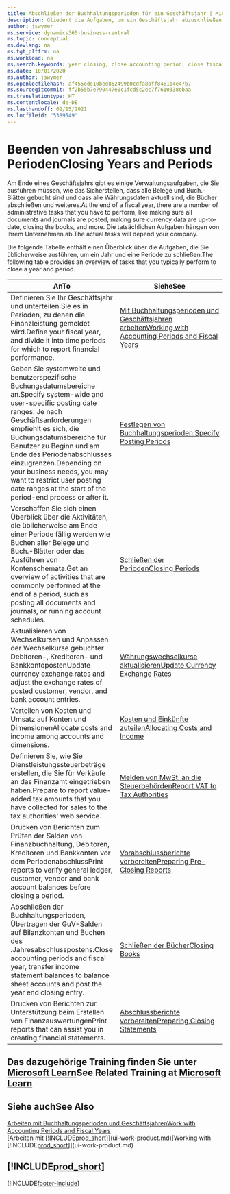 ```yaml
---
title: Abschließen der Buchhaltungsperioden für ein Geschäftsjahr | Microsoft Docs
description: Gliedert die Aufgaben, um ein Geschäftsjahr abzuschließen oder Buchhaltungsperiode, beispielsweise der Belege und die Buch.-Blätter sind vergewissernd gebucht überprüfend und Bankguthaben.
author: jswymer
ms.service: dynamics365-business-central
ms.topic: conceptual
ms.devlang: na
ms.tgt_pltfrm: na
ms.workload: na
ms.search.keywords: year closing, close accounting period, close fiscal year, bank account detailed trial balance
ms.date: 10/01/2020
ms.author: jswymer
ms.openlocfilehash: af455ede10bed862499b0cdfa8bff8461b4e47b7
ms.sourcegitcommit: ff2b55b7e790447e0c1fcd5c2ec7f7610338ebaa
ms.translationtype: HT
ms.contentlocale: de-DE
ms.lasthandoff: 02/15/2021
ms.locfileid: "5389549"
---
```

# <a name="closing-years-and-periods"></a><span data-ttu-id="ac6bd-103">Beenden von Jahresabschluss und Perioden</span><span class="sxs-lookup"><span data-stu-id="ac6bd-103">Closing Years and Periods</span></span>

<span data-ttu-id="ac6bd-104">Am Ende eines Geschäftsjahrs gibt es einige Verwaltungsaufgaben, die Sie ausführen müssen, wie das Sicherstellen, dass alle Belege und Buch.-Blätter gebucht sind und dass alle Währungsdaten aktuell sind, die Bücher abschließen und weiteres.</span><span class="sxs-lookup"><span data-stu-id="ac6bd-104">At the end of a fiscal year, there are a number of administrative tasks that you have to perform, like making sure all documents and journals are posted, making sure currency data are up-to-date, closing the books, and more.</span></span> <span data-ttu-id="ac6bd-105">Die tatsächlichen Aufgaben hängen von Ihrem Unternehmen ab.</span><span class="sxs-lookup"><span data-stu-id="ac6bd-105">The actual tasks will depend your company.</span></span>

<span data-ttu-id="ac6bd-106">Die folgende Tabelle enthält einen Überblick über die Aufgaben, die Sie üblicherweise ausführen, um ein Jahr und eine Periode zu schließen.</span><span class="sxs-lookup"><span data-stu-id="ac6bd-106">The following table provides an overview of tasks that you typically perform to close a year and period.</span></span>

| <span data-ttu-id="ac6bd-107">An</span><span class="sxs-lookup"><span data-stu-id="ac6bd-107">To</span></span> | <span data-ttu-id="ac6bd-108">Siehe</span><span class="sxs-lookup"><span data-stu-id="ac6bd-108">See</span></span> |
| --- | --- |
| <span data-ttu-id="ac6bd-109">Definieren Sie Ihr Geschäftsjahr und unterteilen Sie es in Perioden, zu denen die Finanzleistung gemeldet wird.</span><span class="sxs-lookup"><span data-stu-id="ac6bd-109">Define your fiscal year, and divide it into time periods for which to report financial performance.</span></span> | [<span data-ttu-id="ac6bd-110">Mit Buchhaltungsperioden und Geschäftsjahren arbeiten</span><span class="sxs-lookup"><span data-stu-id="ac6bd-110">Working with Accounting Periods and Fiscal Years</span></span>](finance-accounting-periods-and-fiscal-years.md)|
| <span data-ttu-id="ac6bd-111">Geben Sie systemweite und benutzerspezifische Buchungsdatumsbereiche an.</span><span class="sxs-lookup"><span data-stu-id="ac6bd-111">Specify system-wide and user-specific posting date ranges.</span></span> <span data-ttu-id="ac6bd-112">Je nach Geschäftsanforderungen empfiehlt es sich, die Buchungsdatumsbereiche für Benutzer zu Beginn und am Ende des Periodenabschlusses einzugrenzen.</span><span class="sxs-lookup"><span data-stu-id="ac6bd-112">Depending on your business needs, you may want to restrict user posting date ranges at the start of the period-end process or after it.</span></span> |[<span data-ttu-id="ac6bd-113">Festlegen von Buchhaltungsperioden:</span><span class="sxs-lookup"><span data-stu-id="ac6bd-113">Specify Posting Periods</span></span>](finance-how-specify-posting-periods.md) |
| <span data-ttu-id="ac6bd-114">Verschaffen Sie sich einen Überblick über die Aktivitäten, die üblicherweise am Ende einer Periode fällig werden wie Buchen aller Belege und Buch.-Blätter oder das Ausführen von Kontenschemata.</span><span class="sxs-lookup"><span data-stu-id="ac6bd-114">Get an overview of activities that are commonly performed at the end of a period, such as posting all documents and journals, or running account schedules.</span></span> |[<span data-ttu-id="ac6bd-115">Schließen der Perioden</span><span class="sxs-lookup"><span data-stu-id="ac6bd-115">Closing Periods</span></span>](year-how-complete-period-end-processes.md) |
| <span data-ttu-id="ac6bd-116">Aktualisieren von Wechselkursen und Anpassen der Wechselkurse gebuchter Debitoren-, Kreditoren- und Bankkontoposten</span><span class="sxs-lookup"><span data-stu-id="ac6bd-116">Update currency exchange rates and adjust the exchange rates of posted customer, vendor, and bank account entries.</span></span> |[<span data-ttu-id="ac6bd-117">Währungswechselkurse aktualisieren</span><span class="sxs-lookup"><span data-stu-id="ac6bd-117">Update Currency Exchange Rates</span></span>](finance-how-update-currencies.md) |
| <span data-ttu-id="ac6bd-118">Verteilen von Kosten und Umsatz auf Konten und Dimensionen</span><span class="sxs-lookup"><span data-stu-id="ac6bd-118">Allocate costs and income among accounts and dimensions.</span></span> |[<span data-ttu-id="ac6bd-119">Kosten und Einkünfte zuteilen</span><span class="sxs-lookup"><span data-stu-id="ac6bd-119">Allocating Costs and Income</span></span>](year-allocate-costs-income.md) |
| <span data-ttu-id="ac6bd-120">Definieren Sie, wie Sie Dienstleistungssteuerbeträge erstellen, die Sie für Verkäufe an das Finanzamt eingetrieben haben.</span><span class="sxs-lookup"><span data-stu-id="ac6bd-120">Prepare to report value-added tax amounts that you have collected for sales to the tax authorities' web service.</span></span> |[<span data-ttu-id="ac6bd-121">Melden von MwSt. an die Steuerbehörden</span><span class="sxs-lookup"><span data-stu-id="ac6bd-121">Report VAT to Tax Authorities</span></span>](finance-how-report-vat.md)|
| <span data-ttu-id="ac6bd-122">Drucken von Berichten zum Prüfen der Salden von Finanzbuchhaltung, Debitoren, Kreditoren und Bankkonten vor dem Periodenabschluss</span><span class="sxs-lookup"><span data-stu-id="ac6bd-122">Print reports to verify general ledger, customer, vendor and bank account balances before closing a period.</span></span> |[<span data-ttu-id="ac6bd-123">Vorabschlussberichte vorbereiten</span><span class="sxs-lookup"><span data-stu-id="ac6bd-123">Preparing Pre-Closing Reports</span></span>](year-prepare-preclose-reports.md) |
| <span data-ttu-id="ac6bd-124">Abschließen der Buchhaltungsperioden, Übertragen der GuV-Salden auf Bilanzkonten und Buchen des .Jahresabschlusspostens.</span><span class="sxs-lookup"><span data-stu-id="ac6bd-124">Close accounting periods and fiscal year, transfer income statement balances to balance sheet accounts and post the year end closing entry.</span></span> |[<span data-ttu-id="ac6bd-125">Schließen der Bücher</span><span class="sxs-lookup"><span data-stu-id="ac6bd-125">Closing Books</span></span>](year-close-books.md) |
| <span data-ttu-id="ac6bd-126">Drucken von Berichten zur Unterstützung beim Erstellen von Finanzauswertungen</span><span class="sxs-lookup"><span data-stu-id="ac6bd-126">Print reports that can assist you in creating financial statements.</span></span> |[<span data-ttu-id="ac6bd-127">Abschlussberichte vorbereiten</span><span class="sxs-lookup"><span data-stu-id="ac6bd-127">Preparing Closing Statements</span></span>](year-prepare-close-statement.md) |

## <a name="see-related-training-at-microsoft-learn"></a><span data-ttu-id="ac6bd-128">Das dazugehörige Training finden Sie unter [Microsoft Learn](/learn/modules/close-fiscal-year-dynamics-365-business-central/index)</span><span class="sxs-lookup"><span data-stu-id="ac6bd-128">See Related Training at [Microsoft Learn](/learn/modules/close-fiscal-year-dynamics-365-business-central/index)</span></span>

## <a name="see-also"></a><span data-ttu-id="ac6bd-129">Siehe auch</span><span class="sxs-lookup"><span data-stu-id="ac6bd-129">See Also</span></span>

[<span data-ttu-id="ac6bd-130">Arbeiten mit Buchhaltungsperioden und Geschäftsjahren</span><span class="sxs-lookup"><span data-stu-id="ac6bd-130">Work with Accounting Periods and Fiscal Years</span></span>](finance-accounting-periods-and-fiscal-years.md)  
<span data-ttu-id="ac6bd-131">[Arbeiten mit [!INCLUDE[prod_short](includes/prod_short.md)]](ui-work-product.md)</span><span class="sxs-lookup"><span data-stu-id="ac6bd-131">[Working with [!INCLUDE[prod_short](includes/prod_short.md)]](ui-work-product.md)</span></span>

## [!INCLUDE[prod_short](includes/free_trial_md.md)]  


[!INCLUDE[footer-include](includes/footer-banner.md)]